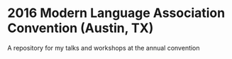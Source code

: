 # 2016 Modern Language Association Convention (Austin, TX) 

A repository for my talks and workshops at the annual convention 

